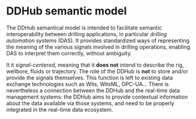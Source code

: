 # DDHub semantic model
The DDHub semantical model is intended to facilitate semantic interoperability between drilling applications, in particular *drilling automation systems* (DAS). 
It provides standardized ways of representing the meaning of the various signals involved in drilling operations, enabling DAS to interpret them correctly, without ambiguity. 

It it *signal-centered*, meaning that it **does not** intend to describe the rig, wellbore, fluids or trajectory. 
The role of the DDHub is **not** to store and/or provide the signals themselves. This function is left to existing data exchange technologies such as Wits, WitsML, OPC-UA... There is nevertheless a connection between the DDHub and the real-time data management systems: the DDHub aims to provide contextual information about the data available via those systems, and need to be properly integrated in the real-time data ecosystem. 
